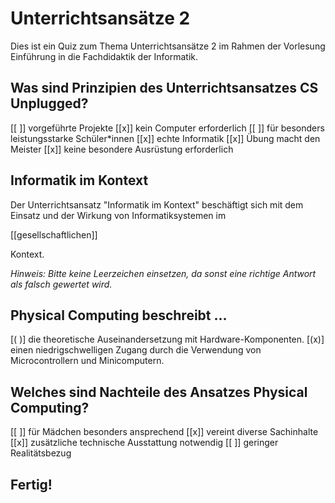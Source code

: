<!--
author:   DDI Uni Hamburg

email:    ddi.ew@uni-hamburg.de

version:  0.0.1

language: de

narrator: US English Female

comment:  Dies ist ein Quiz zum Thema Unterrichtsansätze 2 im Rahmen der Vorlesung Einführung in die Fachdidaktik der Informatik.

link:     https://cdn.jsdelivr.net/chartist.js/latest/chartist.min.css

script:   https://cdn.jsdelivr.net/chartist.js/latest/chartist.min.js

-->

# Unterrichtsansätze 2

Dies ist ein Quiz zum Thema Unterrichtsansätze 2 im Rahmen der Vorlesung Einführung in die Fachdidaktik der Informatik.

## Was sind Prinzipien des Unterrichtsansatzes CS Unplugged?

[[ ]] vorgeführte Projekte
[[x]] kein Computer erforderlich
[[ ]] für besonders leistungsstarke Schüler*innen
[[x]] echte Informatik
[[x]] Übung macht den Meister
[[x]] keine besondere Ausrüstung erforderlich

## Informatik im Kontext

Der Unterrichtsansatz "Informatik im Kontext" beschäftigt sich mit dem Einsatz und der Wirkung von Informatiksystemen im

[[gesellschaftlichen]]

Kontext.

_Hinweis: Bitte keine Leerzeichen einsetzen, da sonst eine richtige Antwort als falsch gewertet wird._

## Physical Computing beschreibt ...

[( )] die theoretische Auseinandersetzung mit Hardware-Komponenten.
[(x)] einen niedrigschwelligen Zugang durch die Verwendung von Microcontrollern und Minicomputern.


## Welches sind Nachteile des Ansatzes Physical Computing?

[[ ]] für Mädchen besonders ansprechend
[[x]] vereint diverse Sachinhalte
[[x]] zusätzliche technische Ausstattung notwendig
[[ ]] geringer Realitätsbezug


## Fertig!

